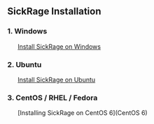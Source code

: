 ## SickRage Installation

### 1. Windows
&nbsp;&nbsp;&nbsp;&nbsp;&nbsp;&nbsp;[Install SickRage on Windows](http://www.htpcguides.com/install-sickrage-windows-usenet-torrent-tv//)

### 2. Ubuntu
&nbsp;&nbsp;&nbsp;&nbsp;&nbsp;&nbsp;[Install SickRage on Ubuntu](http://www.htpcguides.com/install-sickrage-ubuntu-14-04/)

### 3. CentOS / RHEL / Fedora

&nbsp;&nbsp;&nbsp;&nbsp;&nbsp;&nbsp;[Installing SickRage on CentOS 6](CentOS 6)